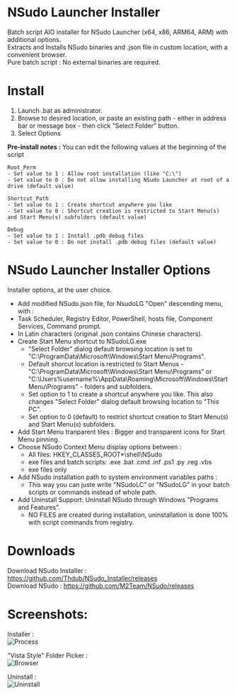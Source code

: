 # NSudo Launcher Installer  
Batch script AIO installer for NSudo Launcher (x64, x86, ARM64, ARM) with additional options.  
Extracts and Installs NSudo binaries and .json file in custom location, with a convenient browser.  
Pure batch script : No external binaries are required.  

# Install  
1. Launch .bat as administrator.  
2. Browse to desired location, or paste an existing path - either in address bar or message box - then click "Select Folder" button.  
3. Select Options  

**Pre-install notes :** You can edit the following values at the beginning of the script  
```
Root_Perm
- Set value to 1 : Allow root installation (like "C:\")  
- Set value to 0 : Do not allow installing NSudo Launcher at root of a drive (default value)  
```
```
Shortcut_Path
- Set value to 1 : Create shortcut anywhere you like  
- Set value to 0 : Shortcut creation is restricted to Start Menu(s) and Start Menu(s) subfolders (default value)  
```
```
Debug
- Set value to 1 : Install .pdb debug files 
- Set value to 0 : Do not install .pdb debug files (default value)  
```
# NSudo Launcher Installer Options  
Installer options, at the user choice.  

   - Add modified NSudo.json file, for NsudoLG "Open" descending menu, with :  
  - Task Scheduler, Registry Editor, PowerShell, hosts file, Component Services, Command prompt.  
  - In Latin characters (original .json contains Chinese characters).  
- Create Start Menu shortcut to NSudoLG.exe  
  - "Select Folder" dialog default browsing location is set to "C:\ProgramData\Microsoft\Windows\Start Menu\Programs\".
  - Default shorcut location is restricted to Start Menus - "C:\ProgramData\Microsoft\Windows\Start Menu\Programs\" or "C:\Users\%username%\AppData\Roaming\Microsoft\Windows\Start Menu\Programs" - folders and subfolders.  
  - Set option to 1 to create a shortcut anywhere you like. This also changes "Select Folder" dialog default browsing location to "This PC".
  - Set option to 0 (default) to restrict shortcut creation to Start Menu(s) and Start Menu(s) subfolders.  
- Add Start Menu tranparent tiles : Bigger and transparent icons for Start Menu pinning.  
- Choose NSudo Context Menu display options between :  
  - All files: HKEY_CLASSES_ROOT\*\shell\NSudo  
  - exe files and batch scripts: .exe  .bat  .cmd  .inf  .ps1  .py  .reg  .vbs  
  - exe files only  
- Add NSudo installation path to system environment variables paths :  
  - This way you can juste write "NSudoLC" or "NSudoLG" in your batch scripts or commands instead of whole path.  
- Add Uninstall Support: Uninstall NSudo through Windows "Programs and Features".  
  - NO FILES are created during installation, uninstallation is done 100% with script commands from registry.  

# Downloads  
Download NSudo Installer : https://github.com/Thdub/NSudo_Installer/releases  
Download NSudo : https://github.com/M2Team/NSudo/releases  

# Screenshots:
Installer :  
![Process](http://u.cubeupload.com/qrP722m4/45kw47.png)  

"Vista Style" Folder Picker :  
![Browser](http://u.cubeupload.com/qrP722m4/eL3rPi.png)

Uninstall :  
![Uninstall](http://u.cubeupload.com/qrP722m4/kHc5w6.png)

